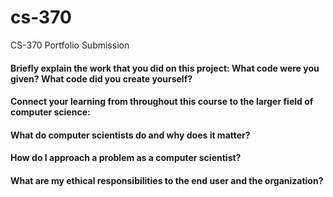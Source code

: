 # cs-370
CS-370 Portfolio Submission

#### Briefly explain the work that you did on this project: What code were you given? What code did you create yourself?



#### Connect your learning from throughout this course to the larger field of computer science:

#### What do computer scientists do and why does it matter?

#### How do I approach a problem as a computer scientist?

#### What are my ethical responsibilities to the end user and the organization?
